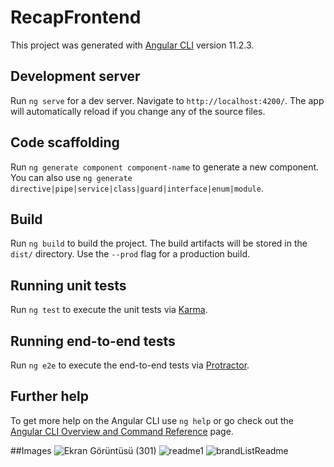# RecapFrontend

This project was generated with [Angular CLI](https://github.com/angular/angular-cli) version 11.2.3.

## Development server

Run `ng serve` for a dev server. Navigate to `http://localhost:4200/`. The app will automatically reload if you change any of the source files.

## Code scaffolding

Run `ng generate component component-name` to generate a new component. You can also use `ng generate directive|pipe|service|class|guard|interface|enum|module`.

## Build

Run `ng build` to build the project. The build artifacts will be stored in the `dist/` directory. Use the `--prod` flag for a production build.

## Running unit tests

Run `ng test` to execute the unit tests via [Karma](https://karma-runner.github.io).

## Running end-to-end tests

Run `ng e2e` to execute the end-to-end tests via [Protractor](http://www.protractortest.org/).

## Further help

To get more help on the Angular CLI use `ng help` or go check out the [Angular CLI Overview and Command Reference](https://angular.io/cli) page.

##Images
![Ekran Görüntüsü (301)](https://user-images.githubusercontent.com/77413677/113521372-c312e200-95a1-11eb-93b9-694fee360717.png)
![readme1](https://user-images.githubusercontent.com/77413677/113521377-cd34e080-95a1-11eb-9868-d88852bc1953.png)
![brandListReadme](https://user-images.githubusercontent.com/77413677/113521393-e2aa0a80-95a1-11eb-92ad-e6760a369997.png)

